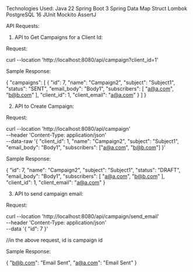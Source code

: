 Technologies Used:
Java 22
Spring Boot 3
Spring Data
Map Struct
Lombok
PostgreSQL 16
JUnit
Mockito
AssertJ

API Requests:

1) API to Get Campaigns for a Client Id:

Request:

curl --location 'http://localhost:8080/api/campaign?client_id=1'

Sample Response:

{
    "campaigns": [
        {
            "id": 7,
            "name": "Campaign2",
            "subject": "Subject1",
            "status": "SENT",
            "email_body": "Body1",
            "subscribers": [
                "a@a.com",
                "b@b.com"
            ],
            "client_id": 1,
            "client_email": "a@a.com"
        }
    ]
}

2) API to Create Campaign:

Request:

curl --location 'http://localhost:8080/api/campaign' \
--header 'Content-Type: application/json' \
--data-raw '{
    "client_id": 1,
    "name": "Campaign2",
    "subject": "Subject1",
    "email_body": "Body1",
    "subscribers": ["a@a.com", "b@b.com"]
}'

Sample Response:

{
    "id": 7,
    "name": "Campaign2",
    "subject": "Subject1",
    "status": "DRAFT",
    "email_body": "Body1",
    "subscribers": [
        "a@a.com",
        "b@b.com"
    ],
    "client_id": 1,
    "client_email": "a@a.com"
}

3) API to send campaign email:

Request:

curl --location 'http://localhost:8080/api/campaign/send_email' \
--header 'Content-Type: application/json' \
--data '{
    "id": 7
}'

//in the above request, id is campaign id

Sample Response:

{
    "b@b.com": "Email Sent",
    "a@a.com": "Email Sent"
}
